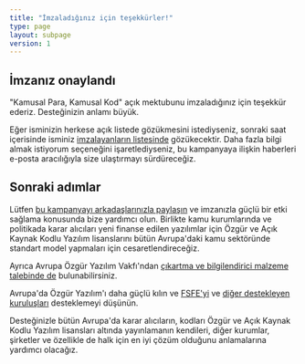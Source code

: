 ```yaml
---
title: "İmzaladığınız için teşekkürler!"
type: page
layout: subpage
version: 1
---
```


## İmzanız onaylandı

"Kamusal Para, Kamusal Kod" açık mektubunu imzaladığınız için teşekkür
ederiz. Desteğinizin anlamı büyük.

Eğer isminizin herkese açık listede gözükmesini istediyseniz, sonraki
saat içerisinde isminiz [imzalayanların listesinde](../all-signatures)
gözükecektir. Daha fazla bilgi almak istiyorum seçeneğini
işaretlediyseniz, bu kampanyaya ilişkin haberleri e-posta aracılığıyla
size ulaştırmayı sürdüreceğiz.

## Sonraki adımlar

Lütfen [bu kampanyayı arkadaşlarınızla paylaşın](../../#spread) ve
imzanızla güçlü bir etki sağlama konusunda bize yardımcı olun.
Birlikte kamu kurumlarında ve politikada karar alıcıları yeni finanse
edilen yazılımlar için Özgür ve Açık Kaynak Kodlu Yazılım lisanslarını
bütün Avrupa'daki kamu sektöründe standart model yapmaları için
cesaretlendireceğiz.

Ayrıca Avrupa Özgür Yazılım Vakfı'ndan [çıkartma ve bilgilendirici
malzeme talebinde de](https://fsfe.org/promo#pmpc) bulunabilirsiniz.

Avrupa'da Özgür Yazılım'ı daha güçlü kılın ve
[FSFE'yi](https://my.fsfe.org/donate?referrer=pmpc) ve [diğer destekleyen
kuruluşları](../../#organisations) desteklemeyi düşünün.

Desteğinizle bütün Avrupa'da karar alıcıların, kodları Özgür ve Açık
Kaynak Kodlu Yazılım lisansları altında yayınlamanın kendileri, diğer
kurumlar, şirketler ve özellikle de halk için en iyi çözüm olduğunu
anlamalarına yardımcı olacağız.
